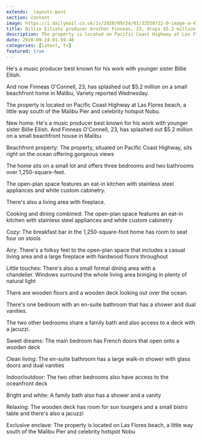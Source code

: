 ```yaml
---
extends: _layouts.post
section: content
image: https://i.dailymail.co.uk/1s/2020/09/24/01/33550722-0-image-a-47_1600906512632.jpg 
title: Billie Eilishs producer brother Finneas, 23, drops $5.2 million on small Malibu beachfront home 
description: The property is located on Pacific Coast Highway at Las Flores beach, a little way south of the Malibu Pier and celebrity hotspot Nobu. 
date: 2020-09-24-01-59-48 
categories: [latest, tv] 
featured: true 
--- 
```

He's a music producer best known for his work with younger sister Billie Eilish.

And now Finneas O'Connell, 23, has splashed out $5.2 million on a small beachfront home in Malibu, Variety reported Wednesday.

The property is located on Pacific Coast Highway at Las Flores beach, a little way south of the Malibu Pier and celebrity hotspot Nobu.

New home: He's a music producer best known for his work with younger sister Billie Eilish. And Finneas O'Connell, 23, has splashed out $5.2 million on a small beachfront house in Malibu

Beachfront property: The property, situated on Pacific Coast Highway, sits right on the ocean offering gorgeous views 

The home sits on a small lot and offers three bedrooms and two bathrooms over 1,250-square-feet. 

The open-plan space features an eat-in kitchen with stainless steel appliances and white custom cabinetry.

There's also a living area with fireplace.

Cooking and dining combined: The open-plan space features an eat-in kitchen with stainless steel appliances and white custom cabinetry

Cozy: The breakfast bar in the 1,250-square-foot home has room to seat four on stools

Airy: There's a folksy feel to the open-plan space that includes a casual living area and a large fireplace with hardwood floors throughout

Little touches: There's also a small formal dining area with a chandelier. Windows surround the whole living area bringing in plenty of natural light

There are wooden floors and a wooden deck looking out over the ocean. 

There's one bedroom with an en-suite bathroom that has a shower and dual vanities.

The two other bedrooms share a family bath and also access to a deck with a jacuzzi. 

Sweet dreams: The main bedroom has French doors that open onto a wooden deck 

Clean living: The en-suite bathroom has a large walk-in shower with glass doors and dual vanities

Indoor/outdoor: The two other bedrooms also have access to the oceanfront deck

Bright and white: A family bath also has a shower and a vanity

Relaxing: The wooden deck has room for sun loungers and a small bistro table and there's also a jacuzzi

Exclusive enclave: The property is located on Las Flores beach, a little way south of the Malibu Pier and celebrity hotspot Nobu

